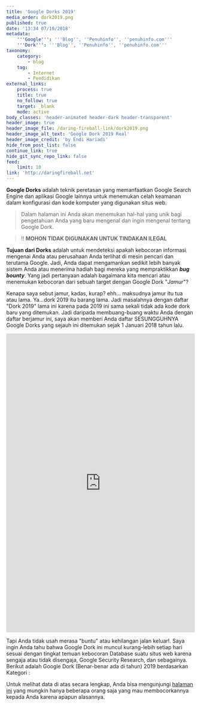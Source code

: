```yaml
---
title: 'Google Dorks 2019'
media_order: dork2019.png
published: true
date: '13:34 07/10/2018'
metadata:
    '''Google''': '''Blog'', ''Penuhinfo'', ''penuhinfo.com'''
    '''Dork''': '''Blog'', ''Penuhinfo'', ''penuhinfo.com'''
taxonomy:
    category:
        - blog
    tag:
        - Internet
        - Pendidikan
external_links:
    process: true
    title: true
    no_follow: true
    target: _blank
    mode: active
body_classes: 'header-animated header-dark header-transparent'
header_image: true
header_image_file: /daring-fireball-link/dork2019.png
header_image_alt_text: 'Google Dork 2019 Real'
header_image_credit: 'by Endi Hariadi'
hide_from_post_list: false
continue_link: true
hide_git_sync_repo_link: false
feed:
    limit: 10
link: 'http://daringfireball.net'
---
```


**Google Dorks**  adalah teknik peretasan yang memanfaatkan Google Search Engine dan aplikasi Google lainnya untuk menemukan celah keamanan dalam konfigurasi dan kode komputer yang digunakan situs web.

> Dalam halaman ini Anda akan menemukan hal-hal yang unik bagi pengetahuan Anda yang baru mengenal dan ingin mengenal tentang Google Dork.

> !! **MOHON TIDAK DIGUNAKAN  UNTUK TINDAKAN ILEGAL**

**Tujuan dari Dorks** adalah untuk mendeteksi apakah kebocoran informasi mengenai Anda atau perusahaan Anda terlihat di mesin pencari dan terutama Google. Jadi, Anda dapat mengamankan sedikit lebih banyak sistem Anda atau menerima hadiah bagi mereka yang mempraktikkan _**bug bounty**_. Yang jadi pertanyaan adalah bagaimana kita mencari atau menemukan kebocoran dari sebuah target dengan Google Dork "_Jamur_"?

Kenapa saya sebut jamur, kadas, kurap? ehh... maksudnya jamur itu tua atau lama. Ya...dork 2019 itu barang lama. Jadi masalahnya dengan daftar "Dork 2019" lama ini karena pada 2019 ini sama sekali tidak ada kode dork baru yang ditemukan. Jadi daripada membuang-buang waktu Anda dengan daftar berjamur ini, saya akan memberi Anda daftar SESUNGGUHNYA Google Dorks yang sejauh ini ditemukan sejak 1 Januari 2018 tahun lalu.

<iframe width="100%" height="800" src="https://jsfiddle.net/EndiHariadi2/gxojLy45/3/embedded/result/" allowfullscreen="allowfullscreen" allowpaymentrequest frameborder="0"></iframe>

Tapi Anda tidak usah merasa "buntu" atau kehilangan jalan keluar!. Saya ingin Anda tahu bahwa Google Dork ini muncul kurang-lebih setiap hari sesuai dengan tingkat temuan kebocoran Database suatu situs web karena sengaja atau tidak disengaja, Google Security Research, dan sebagainya. Berikut adalah Google Dork (Benar-benar ada di tahun) 2019 berdasarkan Kategori :

<script async src="//jsfiddle.net/EndiHariadi2/fs8trw5o/embed/result/dark/"></script>

Untuk melihat data di atas secara lengkap, Anda bisa mengunjungi [halaman ini](https://www.exploit-db.com/google-hacking-database) yang mungkin hanya beberapa orang saja yang mau membocorkannya kepada Anda karena apapun alasannya. 